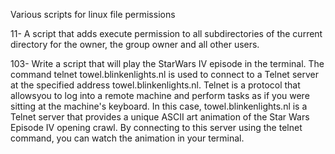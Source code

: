 Various scripts for linux file permissions


11- A script that adds execute permission to all subdirectories of the current directory for the owner, the group owner and all other users.

103- Write a script that will play the StarWars IV episode in the terminal. The command telnet towel.blinkenlights.nl is used to connect to a Telnet server at the specified address towel.blinkenlights.nl. Telnet is a protocol that allowsyou to log into a remote machine and perform tasks as if you were sitting at the machine's keyboard.
In this case, towel.blinkenlights.nl is a Telnet server that provides a unique ASCII art animation of the Star Wars Episode IV opening crawl. By connecting to this server using the telnet command, you can watch the animation in your terminal.
